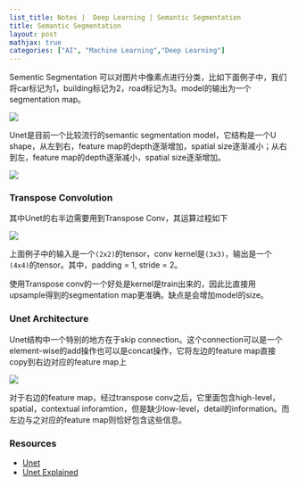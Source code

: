 ```yaml
---
list_title: Notes |  Deep Learning | Semantic Segmentation
title: Semantic Segmentation
layout: post
mathjax: true
categories: ["AI", "Machine Learning","Deep Learning"]
---
```


Sementic Segmentation 可以对图片中像素点进行分类，比如下面例子中，我们将car标记为1，building标记为2，road标记为3。model的输出为一个segmentation map。

<img class="md-img-center" src="{{site.baseurl}}/assets/images/2018/05/dl-cnn-unet-0.png">

Unet是目前一个比较流行的semantic segmentation model，它结构是一个U shape，从左到右，feature map的depth逐渐增加，spatial size逐渐减小；从右到左，feature map的depth逐渐减小，spatial size逐渐增加。

<img class="md-img-center" src="{{site.baseurl}}/assets/images/2018/05/dl-cnn-unet-1.png">

### Transpose Convolution

其中Unet的右半边需要用到Transpose Conv，其运算过程如下

<img class="md-img-center" src="{{site.baseurl}}/assets/images/2018/05/dl-cnn-unet-2.png">

上面例子中的输入是一个`(2x2)`的tensor，conv kernel是`(3x3)`，输出是一个`(4x4)`的tensor。其中，padding = 1, stride = 2。

使用Transpose conv的一个好处是kernel是train出来的，因此比直接用upsample得到的segmentation map更准确。缺点是会增加model的size。

### Unet Architecture

Unet结构中一个特别的地方在于skip connection。这个connection可以是一个element-wise的add操作也可以是concat操作，它将左边的feature map直接copy到右边对应的feature map上

<img class="md-img-center" src="{{site.baseurl}}/assets/images/2018/05/dl-cnn-unet-3.png">

对于右边的feature map，经过transpose conv之后，它里面包含high-level，spatial，contextual inforamtion，但是缺少low-level，detail的information。而左边与之对应的feature map则恰好包含这些信息。

### Resources

- [Unet](https://arxiv.org/abs/1505.04597)
- [Unet Explained](https://www.coursera.org/learn/convolutional-neural-networks/lecture/GIIWY/u-net-architecture)